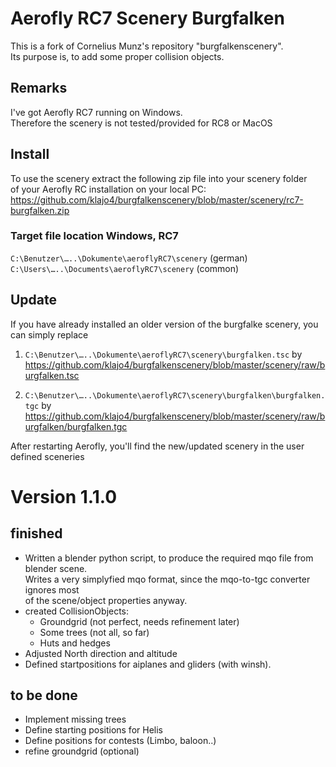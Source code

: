 # Aerofly RC7 Scenery Burgfalken
This is a fork of Cornelius Munz's repository "burgfalkenscenery".  
Its purpose is, to add some proper collision objects.

## Remarks
I've got Aerofly RC7 running on Windows.  
Therefore the scenery is not tested/provided for RC8 or MacOS


## Install
To use the scenery extract the following zip file into your scenery folder   
of your Aerofly RC installation on your local PC:  
https://github.com/klajo4/burgfalkenscenery/blob/master/scenery/rc7-burgfalken.zip


### Target file location Windows, RC7
```C:\Benutzer\…..\Dokumente\aeroflyRC7\scenery``` (german)  
```C:\Users\…..\Documents\aeroflyRC7\scenery```    (common)


## Update
If you have already installed an older version of the burgfalke scenery, you can simply replace
1.	```C:\Benutzer\…..\Dokumente\aeroflyRC7\scenery\burgfalken.tsc``` 
	by https://github.com/klajo4/burgfalkenscenery/blob/master/scenery/raw/burgfalken.tsc
	
2.	```C:\Benutzer\…..\Dokumente\aeroflyRC7\scenery\burgfalken\burgfalken.tgc``` 
	by https://github.com/klajo4/burgfalkenscenery/blob/master/scenery/raw/burgfalken/burgfalken.tgc 



After restarting Aerofly, you'll find the new/updated scenery in the user defined sceneries




# Version 1.1.0

## finished
- Written a blender python script, to produce the required mqo file from blender scene.  
  Writes a very simplyfied mqo format, since the mqo-to-tgc converter ignores most   
  of the scene/object properties anyway.
- created CollisionObjects:
	- Groundgrid (not perfect, needs refinement later)
	- Some trees (not all, so far)
	- Huts and hedges
- Adjusted North direction and altitude 
- Defined startpositions for aiplanes and gliders (with winsh).

## to be done
- Implement missing trees 
- Define starting positions for Helis
- Define positions for contests (Limbo, baloon..)
- refine groundgrid (optional)

